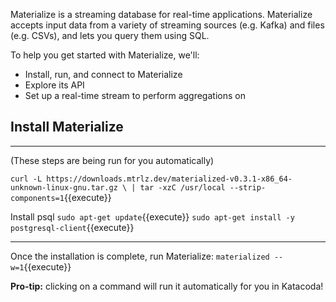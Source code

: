 Materialize is a streaming database for real-time applications. Materialize accepts input data from a variety of streaming sources (e.g. Kafka) and files (e.g. CSVs), and lets you query them using SQL.

To help you get started with Materialize, we'll:

- Install, run, and connect to Materialize
- Explore its API
- Set up a real-time stream to perform aggregations on

## Install Materialize

----

(These steps are being run for you automatically)

`curl -L https://downloads.mtrlz.dev/materialized-v0.3.1-x86_64-unknown-linux-gnu.tar.gz \
    | tar -xzC /usr/local --strip-components=1`{{execute}}

Install psql
`sudo apt-get update`{{execute}}
`sudo apt-get install -y postgresql-client`{{execute}}

----

Once the installation is complete, run Materialize:
`materialized --w=1`{{execute}}

**Pro-tip:** clicking on a command will run it automatically for you in Katacoda!

